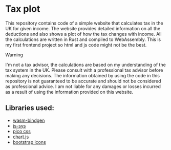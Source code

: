 # Tax plot

This repository contains code of a simple website that calculates tax in the UK for given income.
The website provides detailed information on all the deductions and also shows a plot of how the tax changes with income.
All the calculations are written in Rust and compiled to WebAssembly.
This is my first frontend project so html and js code might not be the best.

> [!WARNING]
> I'm not a tax advisor, the calculations are based on my understanding of the tax system in the UK. Please consult with a professional tax advisor before making any decisions.
> The information obtained by using the code in this repository is not guaranteed to be accurate and should not be considered as professional advice.
> I am not liable for any damages or losses incurred as a result of using the information provided on this website.

## Libraries used:

- [wasm-bindgen](https://docs.rs/wasm-bindgen/latest/wasm_bindgen/)
- [js-sys](https://docs.rs/js-sys/latest/js_sys/)
- [pico css](https://picocss.com/)
- [chart.js](https://www.chartjs.org)
- [bootstrap icons](https://icons.getbootstrap.com/)
